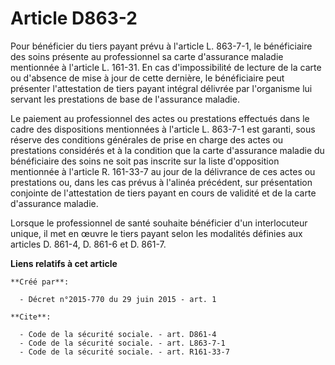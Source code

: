 # Article D863-2

Pour bénéficier du tiers payant prévu à l'article L. 863-7-1, le bénéficiaire des soins présente au professionnel sa carte
d'assurance maladie mentionnée à l'article L. 161-31. En cas d'impossibilité de lecture de la carte ou d'absence de mise à
jour de cette dernière, le bénéficiaire peut présenter l'attestation de tiers payant intégral délivrée par l'organisme lui
servant les prestations de base de l'assurance maladie. 

Le paiement au professionnel des actes ou prestations effectués dans le cadre des dispositions mentionnées à l'article L.
863-7-1 est garanti, sous réserve des conditions générales de prise en charge des actes ou prestations considérés et à la
condition que la carte d'assurance maladie du bénéficiaire des soins ne soit pas inscrite sur la liste d'opposition
mentionnée à l'article R. 161-33-7 au jour de la délivrance de ces actes ou prestations ou, dans les cas prévus à l'alinéa
précédent, sur présentation conjointe de l'attestation de tiers payant en cours de validité et de la carte d'assurance
maladie. 

Lorsque le professionnel de santé souhaite bénéficier d'un interlocuteur unique, il met en œuvre le tiers payant selon les
modalités définies aux articles D. 861-4, D. 861-6 et D. 861-7.

**Liens relatifs à cet article**

	**Créé par**:

	  - Décret n°2015-770 du 29 juin 2015 - art. 1

	**Cite**:

	  - Code de la sécurité sociale. - art. D861-4
	  - Code de la sécurité sociale. - art. L863-7-1
	  - Code de la sécurité sociale. - art. R161-33-7
